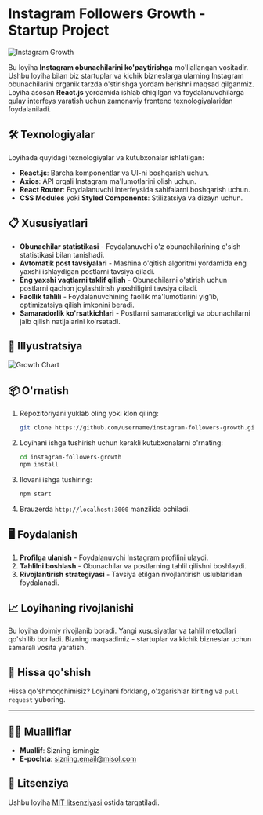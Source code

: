 # Instagram Followers Growth - Startup Project

![Instagram Growth](https://source.unsplash.com/600x400/?instagram,social-media)

Bu loyiha **Instagram obunachilarini ko'paytirishga** mo'ljallangan vositadir. Ushbu loyiha bilan biz startuplar va kichik bizneslarga ularning Instagram obunachilarini organik tarzda o'stirishga yordam berishni maqsad qilganmiz. Loyiha asosan **React.js** yordamida ishlab chiqilgan va foydalanuvchilarga qulay interfeys yaratish uchun zamonaviy frontend texnologiyalaridan foydalaniladi.

## 🛠 Texnologiyalar

Loyihada quyidagi texnologiyalar va kutubxonalar ishlatilgan:

- **React.js**: Barcha komponentlar va UI-ni boshqarish uchun.
- **Axios**: API orqali Instagram ma'lumotlarini olish uchun.
- **React Router**: Foydalanuvchi interfeysida sahifalarni boshqarish uchun.
- **CSS Modules** yoki **Styled Components**: Stilizatsiya va dizayn uchun.

## 📋 Xususiyatlari

- **Obunachilar statistikasi** - Foydalanuvchi o'z obunachilarining o'sish statistikasi bilan tanishadi.
- **Avtomatik post tavsiyalari** - Mashina o'qitish algoritmi yordamida eng yaxshi ishlaydigan postlarni tavsiya qiladi.
- **Eng yaxshi vaqtlarni taklif qilish** - Obunachilarni o'stirish uchun postlarni qachon joylashtirish yaxshiligini tavsiya qiladi.
- **Faollik tahlili** - Foydalanuvchining faollik ma'lumotlarini yig'ib, optimizatsiya qilish imkonini beradi.
- **Samaradorlik ko'rsatkichlari** - Postlarni samaradorligi va obunachilarni jalb qilish natijalarini ko'rsatadi.

## 📸 Illyustratsiya

![Growth Chart](https://source.unsplash.com/600x400/?analytics,chart)

## 📦 O'rnatish

1. Repozitoriyani yuklab oling yoki klon qiling:

    ```bash
    git clone https://github.com/username/instagram-followers-growth.git
    ```

2. Loyihani ishga tushirish uchun kerakli kutubxonalarni o'rnating:

    ```bash
    cd instagram-followers-growth
    npm install
    ```

3. Ilovani ishga tushiring:

    ```bash
    npm start
    ```

4. Brauzerda `http://localhost:3000` manzilida ochiladi.

## 🖥 Foydalanish

1. **Profilga ulanish** - Foydalanuvchi Instagram profilini ulaydi.
2. **Tahlilni boshlash** - Obunachilar va postlarning tahlil qilishni boshlaydi.
3. **Rivojlantirish strategiyasi** - Tavsiya etilgan rivojlantirish uslublaridan foydalanadi.

## 📈 Loyihaning rivojlanishi

Bu loyiha doimiy rivojlanib boradi. Yangi xususiyatlar va tahlil metodlari qo'shilib boriladi. Bizning maqsadimiz - startuplar va kichik bizneslar uchun samarali vosita yaratish.

## 🎉 Hissa qo'shish

Hissa qo'shmoqchimisiz? Loyihani forklang, o'zgarishlar kiriting va `pull request` yuboring.

---

## 👨‍💻 Mualliflar

- **Muallif**: Sizning ismingiz
- **E-pochta**: sizning.email@misol.com

## 📜 Litsenziya

Ushbu loyiha [MIT litsenziyasi](./LICENSE) ostida tarqatiladi.
